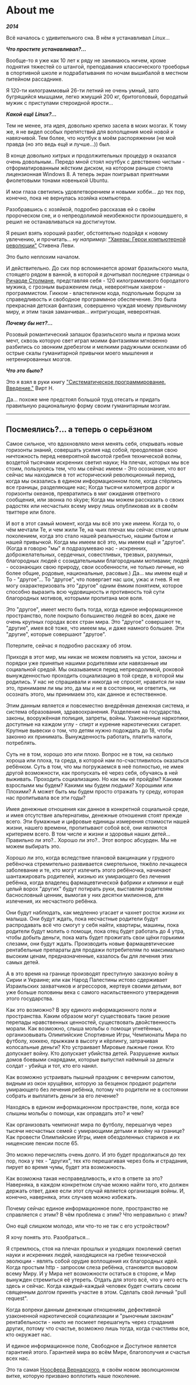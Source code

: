 # About me

***2014***

Всё началось с удивительного сна. В нём я устанавливал *Linux*...

***Что простите устанавливал?...***

Вообще-то я уже как 10 лет к ряду не занимаюсь ничем, кроме поднятия тяжестей со штангой,
преподавания классического троеборья в спортивной школе и подрабатывания по ночам
вышибалой в местном питейном рассаднике.

Я 120-ти килограммовый 26-ти летний не очень умный, зато бугрящийся мышцами,
легко жмущий 200 кг, бритоголовый, бородатый мужик с приступами стероидной
ярости...

***Какой ещё Linux?...***

Тем не менее, эта идея, довольно крепко засела в моих мозгах.
К тому же, я не видел особых препятствий для вополщения моей новой и навязчивой.
Тем более, что ноутбук в моём распоряжении (не мой правда (но это ведь ещё и
лучше...)) был.

В конце довольно хитрых и продолжительных процедур я оказался очень довольным..
Передо мной стоял ноутбук с девственно чистым - отформатированным жёстким
диском, на котором раньше стояла лицензионная Windows 8.
А теперь экран поигрывал приятными фиолетовыми тонами новенькой Ubuntu.

И мои глаза светились удовлетворением и новыми хобби... до тех пор, конечно,
пока не вернулась хозяйка компьютера.

Разобравшись с хозяйкой, подробно рассказав ей о своём пророческом сне, и
о непреодолимой неизбежности произошедшего, я решил не останавливаться на
достигнутом.

Я решил взять хороший разбег, обстоятельно подойдя к новому увлечению, и
прочитать... *ну например:* ["Хакеры: Герои компьютерной революции"](http://rus-linux.net/MyLDP/BOOKS/zip/hackers-heroes.pdf) Стивена Леви.

Это было неплохим началом.

И действительно. До сих пор вспоминается аромат бразильского мыла, стоящего
рядом в ванной, в которой я дочитывал последние страницы о [Ричарде Столмане](https://stallman.org/),
представляя себя - 120 килограммового бородатого мужика, с грозным выражением
лица, невероятным хакером - программистом. Гикком - властелином кода,
подпольным борцом за справедливость и свободное программное обеспечение. Это
была прекрасная детская фантазия, совершенно чуждая моему привычному миру, и
этим такая заманчивая... интригующая, невероятная.

***Почему бы нет?...***

Розовый романтический запашок бразильского мыла и призма моих мечт, сквозь
которую свет играл моими фантазиями мгновенно разбились со звонким дребезгом и
мелкими радужными осколками об острые скалы гуманитарной привычки моего
мышления и нетренированных мозгов.

***Что это было?***

Это я взял в руки книгу ["Систематическое программирование. Введение."](https://oberoncore.ru/_media/library/wirth_n.sistematicheskoe_programmirovanie._vvedenie.ru.pdf) Вирт Н.

Да... похоже мне предстоял большой труд отесать и придать правильную
рациональную форму своим гуманитарным мозгам.

---

## Посмеялись?... а теперь о серьёзном

Самое сильное, что вдохновляло меня менять себя, открывать новые горизонты
знаний, совершать усилия над собой, преодолевая свою ничтожность перед
невероятной высотой гребня технической волны, воздетой тысячами искренних
светил науки; На плечах, которых мы все стоим, пользуюясь тем, что мы сейчас
имеем - Это осознание, что вот сейчас мы находимся в тот исторический революционный
период, когда мы оказались в едином информационном поле, когда стёрлись все
границы, разделяющие нас; Когда тысячи километров дорог и горизонты океанов,
превратились в миг ожидания ответного сообщения, или звонка по skype; Когда мы
можем рассказать о своих радостях или несчастьях всему миру лишь опубликовав их
в своём твиттере или блоге.

И вот в этот самый момент, когда мы всё это уже имеем. Когда то, о чём мечтали
Те, и чем жили Те, на чьих плечах мы сейчас стоим целым поколением, когда это
стало нашей реальностью, нашим бытом и нашей привычкой. Когда мы имеем всё это,
мы имеем ещё и "другое". (Когда я говорю "мы" я подразумеваю нас - искренних,
доброжелательных, сердечных, совестливых, трезвых, разумных, благородных людей
с созидательными благородными мотивами; людей - осознающих свою природу, свои
особенности, не только личные, но более общие, родовые, национальные, расовые.)
Да... мы имеем ещё и То - "другое"... То "другое", что повергает нас шок, ужас
и гнев. Я не могу охарактеризовать это "другое" одним ёмким понятием, которое
способно выразить всю чудовищность и противность той сути благородных мотивов,
которыми пропитана моя воля.

Это "другое", имеет место быть тогда, когда единое информационное пространство,
поле покрыло большинство людей во всех, даже не очень крупных городах всех
стран мира. Это "другое" совершают те, "другие", имея всё тоже, что имеем мы, и
даже намного большее. Эти "другие", которые совершают "другое".

Потерпите, сейчас я подробно расскажу об этом.

Приходя в этот мир, мы никак не можем повлиять на устои, законы и порядки уже
принятые нашими родителями или навязанные им социальной средой. Мы оказываемся
перед непреодолимой, роковой вынужденностью проходить социализацию в той среде,
в которой мы родились. У нас не спрашивали и никогда не спросят, нравится ли нам это,
принимаем ли мы это, да мы и не в состоянии, ни ответить, ни осознать этого, мы
принимаем это, как данное и естественное.

Этим данным является и повсеместно внедрённая денежная система, и система
образования, здравоохранения. Разделение на государства, законы, вооружённая
полиция, запреты, войны. Узаконенные наркотики, доступные на каждом углу -
спирт и курение наркотических сигарет. Крупные вывески о том, что детям нужно
подождать до 18, чтобы законно их принимать. Вынужденность работать, платить
налоги, потреблять.

Суть не в том, хорошо это или плохо. Вопрос не в том, на сколько хороша или
плоха, та среда, в которой нам по-счастливилось оказаться ребёнком. Суть в том,
что мы погружаемся в неё полностью, не имея другой возможности, как пропускать
её через себя, обучаясь в ней выживать. Проходить социализацию. Но как мы её
пройдём? Какими взрослыми мы будем? Какими мы будем людьми? Хорошими или
Плохими? А может быть мы будем просто отражать ту среду, которая нас
пропитывала все эти годы?

Имея денежные отношения как данное в конкретной социальной среде, и имея
отсутствие альтернативы, денежные отношения стоят прежде всего. Эти бумажные и
цифровые единицы измерения стоимости нашей жизни, нашего времени, пропитывают
собой всё, они являются критерием всего. В том числе и жизни и здоровья наших
детей... Правильно ли это?..  Хорошо ли это?.. Этот вопрос абсурден. Мы не
можем выбирать это.

Хорошо ли это, когда вследствие плановой вакцинации у грудного ребёночка
стремительно развивается смертельное, тяжёло лечащееся заболевание и те, кто
могут излечить этого ребёночка, начинают шантажировать родителей, жизнью их
умирающего без лечения ребёнка, когда владелец фармацевтической фабрики и
клиники и ещё целый ворох "других" будут потирать руки, выставляя родителям
баснословный ценник, вымогая у них десятки милионнов, для излечения, их
несчастного ребёнка.

Они будут наблюдать, как медленно
угасает и чахнет росток жизни их малыша. Они будут ждать, пока несчастные
родители будут распродавать всё что смогут у себя найти, квартиры, машины, пока
родители будут молить о помощи, пока отец будет работать до 4 утра, чтобы
добыть деньги, пока мать будет прожигать свои щёки горькими слезами, они будут
ждать. Производить новые фармацевтические рентабельные
препараты для продажи потребителям по максимально высоким ценам,
предназначенные, казалось бы для лечения этих самых детей.

А в это время на границе производят преступную заказную войну в Сирии и
Украине; или как Народ Палестины истово сдерживает Израильских захватчиков и
агрессоров, жертвуя своими детьми, вот уже больше половины века с самого
насильственного утверждения этого государства.

Как это возможно? В эру единого информационного поля и пространства. Каким
образом могут существовать такие резкие перепады нравственных ценностей,
существовать двойственность морали. Как возможно, слыша мольбы о помощи
угнетённых, организовывать Олимпийские Спортивные Игры, Чемпионаты Мира по
футболу, хоккею, прыжкам в высоту и кёрлингу, затрачивая колосальные деньги?
Кто устраивает Мировые лыжные гонки. Кто допускает войну. Кто допускает 
убийства детей. Разрушение жилых домов боевыми снарядами, которые выпустил
наёмный за деньги солдат - убийца и тот, кто его нанял.

Как возможно устраивать пышный праздник с вечерним салютом, видным из окон
хрущёвки, которую за безценок продают родители умирающего без лечения ребёнка,
потому что родители не в состоянии собрать и выплатить деньги за его лечение?

Находясь в едином информационном пространстве, поле, когда все слышны мольбы о
помощи, как оправдать это? и чем?

Как организовать чемпионат мира по футболу, перешагнув через тысячи несчастных
семей с умирающими детьми и войну на границе? Как провести Олимпийские Игры,
имея обездоленных стариков и их нищенские пенсии после 65.

Это можно перечислять очень долго. И это будет продолжаться до тех пор, пока у
тех - "других", тех кто перешагивая через боль и страдания, пирует во время
чумы, будет эта возможность.

Как возможна такая несправедливость, и кто в ответе за это? Наверняка, в каждом
конкретном случае можно найти того, кто должен держать ответ, даже если этот случай
является организация войны. И, конечно, наверняка, этих случаев можно избежать.

Почему сейчас единое информационное поле, пространство не справляется с этим?
В чём проблема с этим? Что неправильно с этим?

Оно ещё слишком молодо, или что-то не так с его устройством?

Я хочу понять это. Разобраться...

Я стремлюсь, стоя на плечах прошлых и уходящих поколений светил науки и
искренних людей, находящихся на гребне технической эволюции - являть собой
орудие воплощения их благородных идей. Когда простым http - запросом слеза
ребёнка, становится вызовом всему Миру. И у Мира нет возможности остаться в
стороне, и Мир вынужден стремиться её утереть. Отдать для этого всё, что у него
есть здесь и сейчас. Когда каждый-каждый человек будет считать своим священным
долгом принять участие в этом. Сделать свой личный "pull request".

Когда вопреки данным денежным отношениям, дефективной узаконенной наркотической
социализации и "рыночным законам" рентабельности - никто не посмеет перешагнуть
через страдания других, потому что счастье, возможно лишь тогда, когда
счастливы все, кто окружает нас.

И единое информационное поле, Свободное и Доступное является гарантией этого.
Гарантией мира во всём Мире, благополучия и счастья всех нас.

Это та самая [Ноосфера Вернадского](https://www.e-reading.club/book.php?book=1028008), в своём новом эволюционном
витке, которую призвано воплотить наше поколение.
